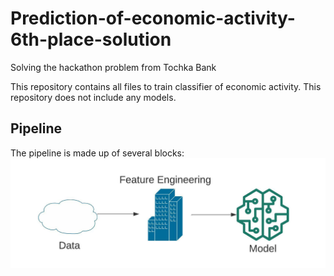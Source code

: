 # Prediction-of-economic-activity-6th-place-solution
Solving the hackathon problem from Tochka Bank

This repository contains all files to train classifier of economic activity. This repository does not include any models.

## Pipeline

The pipeline is made up of several blocks:
![[blocks](https://github.com/RadmirZ/Prediction-of-economic-activity-6th-place-solution/blob/main/catboost%20pipeline.jpeg)](https://github.com/RadmirZ/Prediction-of-economic-activity-6th-place-solution/blob/main/pipe_scheme.jpeg)


